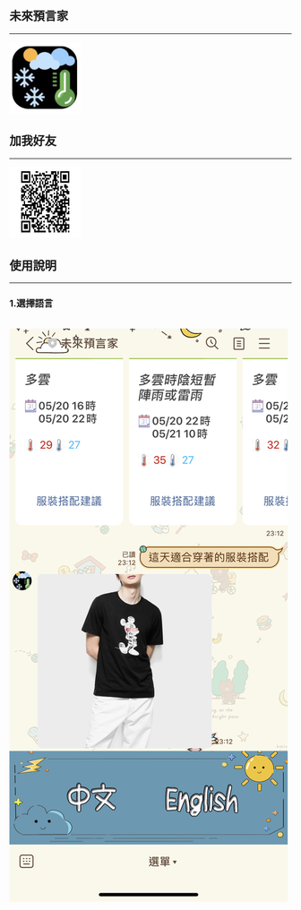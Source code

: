 <h2>未來預言家</h2>
<hr>
<img src="/images/icon.jpg" alt="" style="width:128px;height:128px;">
<h2>加我好友</h2>
<hr>
<img src="/images/qrcode.jpg" alt="" style="width:128px;height:128px;">
<h2>使用說明</h2>
<hr>
<h3>1.選擇語言</h3>
<br>
<img src="/images/1.jpg" alt="">
